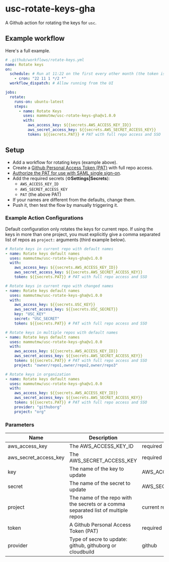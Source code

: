 # usc-rotate-keys-gha

A Github action for rotating the keys for `usc`.

## Example workflow

Here's a full example.

```yaml
# .github/workflows/rotate-keys.yml
name: Rotate keys
on:
  schedule: # Run at 11:22 on the first every other month (the token is old after 90 days)
    - cron: "22 11 1 */2 *"
  workflow_dispatch: # Allow running from the UI

jobs:
  rotate:
    runs-on: ubuntu-latest
    steps:
      - name: Rotate Keys
        uses: mammutmw/usc-rotate-keys-gha@v1.0.0
        with:
          aws_access_key: ${{secrets.AWS_ACCESS_KEY_ID}}
          aws_secret_access_key: ${{secrets.AWS_SECRET_ACCESS_KEY}}
          token: ${{secrets.PAT}} # PAT with full repo access and SSO
```

## Setup

- Add a workflow for rotating keys (example above).
- Create a [Github Personal Access Token (PAT)](https://github.com/settings/tokens) with full repo access.
- [Authorize the PAT for use with SAML single sign-on](https://docs.github.com/en/github/authenticating-to-github/authenticating-with-saml-single-sign-on/authorizing-a-personal-access-token-for-use-with-saml-single-sign-on).
- Add the required secrets (:gear:**Settings|Secrets**):
  - `AWS_ACCESS_KEY_ID`
  - `AWS_SECRET_ACCESS_KEY`
  - `PAT` (the above PAT)
- If your names are different from the defaults, change them.
- Push it, then test the flow by manually triggering it.

### Example Action Configurations

Default configuration only rotates the keys for current repo. If using
the keys in more than one project, you must explicitly give a comma separated
list of repos as `project:` arguments (third example below).

```yaml
# Rotate keys in current repo with default names
- name: Rotate keys default names
  uses: mammutmw/usc-rotate-keys-gha@v1.0.0
  with:
    aws_access_key: ${{secrets.AWS_ACCESS_KEY_ID}}
    aws_secret_access_key: ${{secrets.AWS_SECRET_ACCESS_KEY}}
    token: ${{secrets.PAT}} # PAT with full repo access and SSO

# Rotate keys in current repo with changed names
- name: Rotate keys default names
  uses: mammutmw/usc-rotate-keys-gha@v1.0.0
  with:
    aws_access_key: ${{secrets.USC_KEY}}
    aws_secret_access_key: ${{secrets.USC_SECRET}}
    key: "USC_KEY"
    secret: "USC_SECRET"
    token: ${{secrets.PAT}} # PAT with full repo access and SSO

# Rotate keys in multiple repos with default names
- name: Rotate keys default names
  uses: mammutmw/usc-rotate-keys-gha@v1.0.0
  with:
    aws_access_key: ${{secrets.AWS_ACCESS_KEY_ID}}
    aws_secret_access_key: ${{secrets.AWS_SECRET_ACCESS_KEY}}
    token: ${{secrets.PAT}} # PAT with full repo access and SSO
    project: "owner/repo1,owner/repo2,owner/repo3"

# Rotate keys in organization
- name: Rotate keys default names
  uses: mammutmw/usc-rotate-keys-gha@v1.0.0
  with:
    aws_access_key: ${{secrets.AWS_ACCESS_KEY_ID}}
    aws_secret_access_key: ${{secrets.AWS_SECRET_ACCESS_KEY}}
    token: ${{secrets.PAT}} # PAT with full repo access and SSO
    provider: "githuborg"
    project: "org"
```

### Parameters

| Name                  | Description                                                                       | Default               |
| --------------------- | --------------------------------------------------------------------------------- | --------------------- |
| aws_access_key        | The AWS_ACCESS_KEY_ID                                                             | required              |
| aws_secret_access_key | The AWS_SECRET_ACCESS_KEY                                                         | required              |
| key                   | The name of the key to update                                                     | AWS_ACCESS_KEY_ID     |
| secret                | The name of the secret to update                                                  | AWS_SECRET_ACCESS_KEY |
| project               | The name of the repo with the secrets or a comma separated list of multiple repos | current repo          |
| token                 | A Github Personal Access Token (PAT)                                              | required              |
| provider              | Type of secre to update: github, githuborg or cloudbuild                          | github                |
